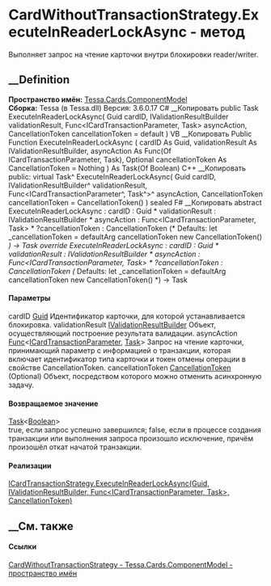 # CardWithoutTransactionStrategy.ExecuteInReaderLockAsync - метод
Выполняет запрос на чтение карточки внутри блокировки reader/writer.
##  __Definition
 **Пространство имён:**
[Tessa.Cards.ComponentModel](N_Tessa_Cards_ComponentModel.htm)  
 **Сборка:** Tessa (в Tessa.dll) Версия: 3.6.0.17
C# __Копировать
     public Task<bool> ExecuteInReaderLockAsync(
    	Guid cardID,
    	IValidationResultBuilder validationResult,
    	Func<ICardTransactionParameter, Task> asyncAction,
    	CancellationToken cancellationToken = default
    )
VB __Копировать
     Public Function ExecuteInReaderLockAsync ( 
    	cardID As Guid,
    	validationResult As IValidationResultBuilder,
    	asyncAction As Func(Of ICardTransactionParameter, Task),
    	Optional cancellationToken As CancellationToken = Nothing
    ) As Task(Of Boolean)
C++ __Копировать
     public:
    virtual Task<bool>^ ExecuteInReaderLockAsync(
    	Guid cardID, 
    	IValidationResultBuilder^ validationResult, 
    	Func<ICardTransactionParameter^, Task^>^ asyncAction, 
    	CancellationToken cancellationToken = CancellationToken()
    ) sealed
F# __Копировать
     abstract ExecuteInReaderLockAsync : 
            cardID : Guid * 
            validationResult : IValidationResultBuilder * 
            asyncAction : Func<ICardTransactionParameter, Task> * 
            ?cancellationToken : CancellationToken 
    (* Defaults:
            let _cancellationToken = defaultArg cancellationToken new CancellationToken()
    *)
    -> Task<bool> 
    override ExecuteInReaderLockAsync : 
            cardID : Guid * 
            validationResult : IValidationResultBuilder * 
            asyncAction : Func<ICardTransactionParameter, Task> * 
            ?cancellationToken : CancellationToken 
    (* Defaults:
            let _cancellationToken = defaultArg cancellationToken new CancellationToken()
    *)
    -> Task<bool> 
#### Параметры
cardID [Guid](https://learn.microsoft.com/dotnet/api/system.guid)
    Идентификатор карточки, для которой устанавливается блокировка.
validationResult
[IValidationResultBuilder](T_Tessa_Platform_Validation_IValidationResultBuilder.htm)
    Объект, осуществляющий построение результата валидации.
asyncAction
[Func](https://learn.microsoft.com/dotnet/api/system.func-2)<[ICardTransactionParameter](T_Tessa_Cards_ComponentModel_ICardTransactionParameter.htm),
[Task](https://learn.microsoft.com/dotnet/api/system.threading.tasks.task)>
     Запрос на чтение карточки, принимающий параметр с информацией о транзакции, которая включает идентификатор типа карточки и токен отмены операции в свойстве CancellationToken. 
cancellationToken
[CancellationToken](https://learn.microsoft.com/dotnet/api/system.threading.cancellationtoken)
(Optional)
    Объект, посредством которого можно отменить асинхронную задачу.
#### Возвращаемое значение
[Task](https://learn.microsoft.com/dotnet/api/system.threading.tasks.task-1)<[Boolean](https://learn.microsoft.com/dotnet/api/system.boolean)>  
true, если запрос успешно завершился; false, если в процессе создания
транзакции или выполнения запроса произошло исключение, причём произошёл откат
начатой транзакции.
#### Реализации
[ICardTransactionStrategy.ExecuteInReaderLockAsync(Guid,
IValidationResultBuilder, Func<ICardTransactionParameter, Task>,
CancellationToken)](M_Tessa_Cards_ComponentModel_ICardTransactionStrategy_ExecuteInReaderLockAsync.htm)  
##  __См. также
#### Ссылки
[CardWithoutTransactionStrategy -
](T_Tessa_Cards_ComponentModel_CardWithoutTransactionStrategy.htm)
[Tessa.Cards.ComponentModel - пространство
имён](N_Tessa_Cards_ComponentModel.htm)

